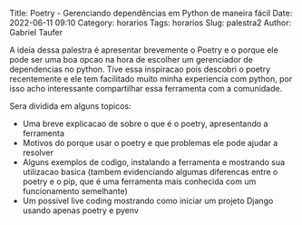 Title: Poetry - Gerenciando dependências em Python de maneira fácil
Date: 2022-06-11 09:10
Category: horarios
Tags: horarios
Slug: palestra2
Author: Gabriel Taufer

A ideia dessa palestra é apresentar brevemente o Poetry e o porque ele pode ser uma boa opcao na hora de escolher um gerenciador de dependencias no python. Tive essa inspiracao pois descobri o poetry recentemente e ele tem facilitado muito minha experiencia com python, por isso acho interessante compartilhar essa ferramenta com a comunidade.

Sera dividida em alguns topicos:
- Uma breve explicacao de sobre o que é o poetry, apresentando a ferramenta
- Motivos do porque usar o poetry e que problemas ele pode ajudar a resolver
- Alguns exemplos de codigo, instalando a ferramenta e mostrando sua utilizacao basica (tambem evidenciando algumas diferencas entre o poetry e o pip, que é uma ferramenta mais conhecida com um funcionamento semelhante)
- Um possivel live coding mostrando como iniciar um projeto Django usando apenas poetry e pyenv
